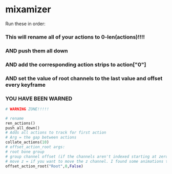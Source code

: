 # mixamizer

Run these in order:

### This will rename all of your actions to 0-len(actions)!!!!
### AND push them all down
### AND add the corresponding action strips to action["0"]
### AND set the value of root channels to the last value and offset every keyframe

### YOU HAVE BEEN WARNED
```python
# WARNING ZONE!!!!!

# rename
ren_actions()
push_all_down()
# Adds all actions to track for first action
# Arg = the gap between actions
collate_actions(10)
# offset_action_root args:
# root bone group
# group channel offset (if the channels aren't indexed starting at zero)
# move z = if you want to move the z channel. I found some animations to do weird stuff 
offset_action_root("Root",0,False)
```